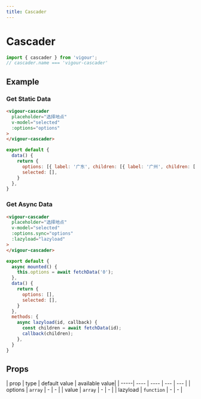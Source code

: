 ```yaml
---
title: Cascader
---
```


# Cascader

```javascript
import { cascader } from 'vigour';
// cascader.name === 'vigour-cascader'
```

## Example

### Get Static Data

<cascader-example-1></cascader-example-1>

```html
<vigour-cascader
  placeholder="选择地点"
  v-model="selected"
  :options="options"
>
</vigour-cascader>
```

```javascript
export default {
  data() {
    return {
      options: [{ label: '广东', children: [{ label: '广州', children: [{ label: '白云' }, { label: '荔湾' }] }, { label: '云浮', children: [{ label: '新兴' }] }] }, { label: '广西', children: [{ label: '南宁', children: [{ label: '江南' }] }, { label: '梧州' }] }],
      selected: [],
    }
  },
}
```
### Get Async Data

<cascader-example-2></cascader-example-2>

```html
<vigour-cascader
  placeholder="选择地点"
  v-model="selected"
  :options.sync="options"
  :lazyload="lazyload"
>
</vigour-cascader>
```

```javascript
export default {
  async mounted() {
    this.options = await fetchData('0');
  },
  data() {
    return {
      options: [],
      selected: [],
    }
  },
  methods: {
    async lazyload(id, callback) {
      const children = await fetchData(id);
      callback(children);
    },
  }
}
```

## Props

| prop | type | default value | available value|
| -----| ---- | ---- | --- | --- |
| options | `array` | - | - |
| value | `array` | - | - |
| lazyload | `function` | - | - |

<style>
.vigour-cascader-content-wrapper {
  z-index: 1;
}
</style>